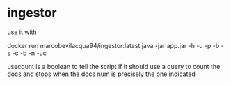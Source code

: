 # ingestor

use it with

docker run marcobevilacqua94/ingestor:latest java -jar app.jar -h <host> -u <username> -p <password> -b <bucket-name> -s <scope-name> -c <collection-name> -b <buffer-size> -n <num-of-docs> -uc <usecount>

usecount is a boolean to tell the script if it should use a query to count the docs and stops when the docs num is precisely the one indicated 

